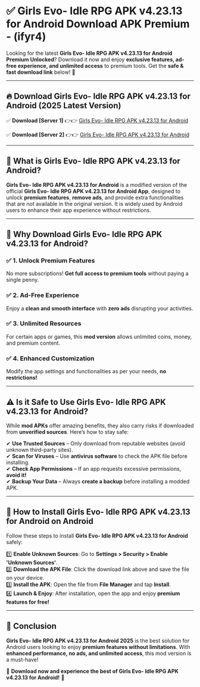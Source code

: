 
# ✅ Girls Evo- Idle RPG APK v4.23.13 for Android Download APK Premium -  (ifyr4) 

Looking for the latest **Girls Evo- Idle RPG APK v4.23.13 for Android Premium Unlocked**? Download it now and enjoy **exclusive features, ad-free experience, and unlimited access** to premium tools. Get the **safe & fast download link** below! 🚀

---

## 🔥 Download Girls Evo- Idle RPG APK v4.23.13 for Android (2025 Latest Version)

✅ **Download [Server 1]** 👉👉 [Girls Evo- Idle RPG APK v4.23.13 for Android ](https://apkcomod.com?title=Girls_Evo-_Idle_RPG_APK_v4.23.13_for_Android)  

✅ **Download [Server 2]** 👉👉 [Girls Evo- Idle RPG APK v4.23.13 for Android ](https://apkcomod.com?title=Girls_Evo-_Idle_RPG_APK_v4.23.13_for_Android)  


---

## 📌 What is Girls Evo- Idle RPG APK v4.23.13 for Android?

**Girls Evo- Idle RPG APK v4.23.13 for Android** is a modified version of the official **Girls Evo- Idle RPG APK v4.23.13 for Android App**, designed to unlock **premium features**, **remove ads**, and provide extra functionalities that are not available in the original version. It is widely used by Android users to enhance their app experience without restrictions.

---

## 🌟 Why Download Girls Evo- Idle RPG APK v4.23.13 for Android?

### ✅ 1. Unlock Premium Features
No more subscriptions! **Get full access to premium tools** without paying a single penny.

### ✅ 2. Ad-Free Experience
Enjoy a **clean and smooth interface** with **zero ads** disrupting your activities.

### ✅ 3. Unlimited Resources
For certain apps or games, this **mod version** allows unlimited coins, money, and premium content.

### ✅ 4. Enhanced Customization
Modify the app settings and functionalities as per your needs, **no restrictions!**

---

## ⚠️ Is it Safe to Use Girls Evo- Idle RPG APK v4.23.13 for Android?

While **mod APKs** offer amazing benefits, they also carry risks if downloaded from **unverified sources**. Here’s how to stay safe:

✔ **Use Trusted Sources** – Only download from reputable websites (avoid unknown third-party sites).  
✔ **Scan for Viruses** – Use **antivirus software** to check the APK file before installing.  
✔ **Check App Permissions** – If an app requests excessive permissions, **avoid it!**  
✔ **Backup Your Data** – Always **create a backup** before installing a modded APK.

---

## 📲 How to Install Girls Evo- Idle RPG APK v4.23.13 for Android on Android

Follow these steps to install **Girls Evo- Idle RPG APK v4.23.13 for Android** safely:

1️⃣ **Enable Unknown Sources**: Go to **Settings > Security > Enable 'Unknown Sources'**.  
2️⃣ **Download the APK File**: Click the download link above and save the file on your device.  
3️⃣ **Install the APK**: Open the file from **File Manager** and tap **Install**.  
4️⃣ **Launch & Enjoy**: After installation, open the app and enjoy **premium features for free!**

---

## 🚀 Conclusion

**Girls Evo- Idle RPG APK v4.23.13 for Android 2025** is the best solution for Android users looking to enjoy **premium features without limitations**. With **enhanced performance, no ads, and unlimited access**, this mod version is a must-have!

🔻 **Download now and experience the best of Girls Evo- Idle RPG APK v4.23.13 for Android!** 🔻

